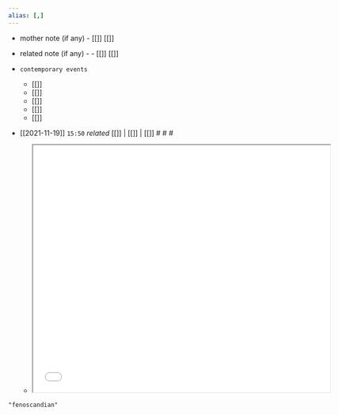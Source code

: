 ```yaml
---
alias: [,]
---
```

- mother note (if any)
		- [[]] [[]]
- related note (if any) -
		- [[]] [[]]
- `contemporary events`
	- [[]]
	- [[]]
	- [[]]
	- [[]]
	- [[]]

- [[2021-11-19]]  `15:50` _related_ [[]] | [[]] | [[]] # # #
	- <iframe src="fenoscandian" width="600" height="500" ></iframe>

```query
"fenoscandian"
```